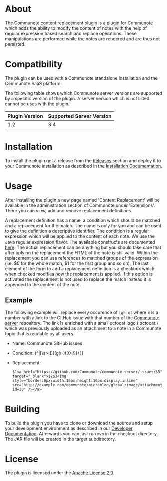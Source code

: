 # About
The Communote content replacement plugin is a plugin for [Communote](https://github.com/Communote/communote-server) which adds the ability to modify the content of notes with the 
help of regular expression based search and replace operations. These manipulations are performed while the notes are rendered and are thus not persisted.

# Compatibility
The plugin can be used with a Communote standalone installation and the Communote SaaS platform.

The following table shows which Communote server versions are supported by a specific version of the plugin. A server version which is not listed cannot be uses with the plugin.

| Plugin Version  | Supported Server Version |
| ------------- | ------------- |
| 1.2  | 3.4  |

# Installation
To install the plugin get a release from the [Releases](https://github.com/Communote/communote-plugin-content-replacement/releases) section and deploy it to your Communote installation 
as described in the [Installation Documentation](http://communote.github.io/doc/install_extensions.html).

# Usage
After installing the plugin a new page named 'Content Replacement' will be available in the administration section of Communote under 'Extensions'. There you can view, add and remove 
replacement definitions.

A replacement definition has a name, a condition which should be matched and a replacement for the match. The name is only for you and can be used to give the definition a descriptive 
identifier. The condition is a regular expression which will be applied to the content of each note. We use the Java regular expression flavor. The available constructs are documented 
[here](https://docs.oracle.com/javase/7/docs/api/java/util/regex/Pattern.html). The actual replacement can be anything but you should take care that after aplying the replacement the 
HTML of the note is still valid. Within the replacement you can use references to matched groups of the expression (i.e. $0 for the whole match, $1 for the first group and so on). 
The last element of the form to add a replacement definition is a checkbox which when checked modifies how the replacement is applied. If this option is activated the replacement 
is not used to replace the match instead it is appended to the content of the note.

## Example
The following example will replace every occurence of ```[gh-x]``` where x is a number with a link to the GitHub issue with that number of the 
[Communote server](https://github.com/Communote/communote-server) repository. The link is enriched with a small octocat logo (:octocat:) which was previously uploaded as an attachment 
to a note in a Communote topic that is readable by all users.

* Name: Communote GitHub issues
* Condition: (^|[\s>;])\[(gh-)([0-9]+)\]
* Replacement:

  ```
  $1<a href="https://github.com/Communote/communote-server/issues/$3" target="_blank">$2$3<img style="border:0px;width:16px;height:16px;display:inline" src="http://example.com/communote/microblog/global/image/attachment.do?id=30" /></a>
  ```


# Building
To build the plugin you have to clone or download the source and setup your development environment as described in our [Developer Documentation](http://communote.github.io/doc/dev_preparation.html). 
Afterwards you can just run ```mvn``` in the checkout directory. The JAR file will be created in the target subdirectory.

# License
The plugin is licensed under the [Apache License 2.0](http://www.apache.org/licenses/LICENSE-2.0).
